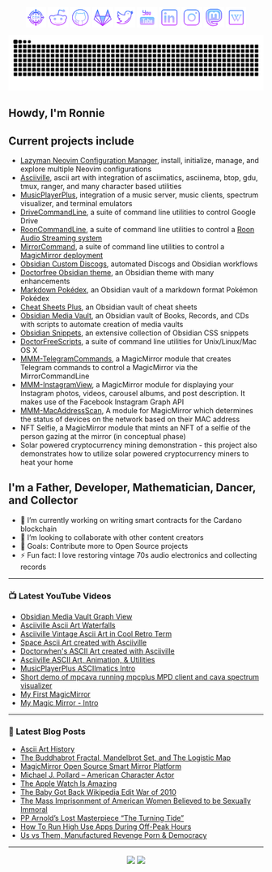 <p align="center">
  <a href="https://ronrecord.com"><img align="center" height="40" src="icons/domain.png"/></a>
  <a href="https://www.reddit.com/user/No-Blackberry-3160"><img align="center" height="40" src="icons/reddit.png"/></a>
  <a href="https://github.com/doctorfree"><img align="center" height="40" src="icons/github.png"/></a>
  <a href="https://gitlab.com/doctorfree"><img align="center" height="40" src="icons/gitlab.png"/></a>
  <a href="https://twitter.com/ronrecord"><img align="center" height="40" src="icons/twitter.png"/></a>
  <a href="https://youtube.com/c/doctorfree"><img align="center" height="40" src="icons/youtube.png"/></a>
  <a href="https://linkedin.com/in/ronrecord"><img align="center" height="40" src="icons/linkedin.png"/></a>
  <a href="https://instagram.com/doctorfree"><img align="center" height="40" src="icons/instagram.png"/></a>
  <a href="https://noc.social/@doctorwhen"><img align="center" height="40" src="icons/mastodon.png"/></a>
  <a href="https://en.wikipedia.org/wiki/User:Doctorfree"><img align="center" height="40" src="icons/wikipedia.png"/></a>
</p>
<p align="center">
  <img width="600" src="https://raw.githubusercontent.com/doctorfree/doctorfree/assets/github-snake-dark.svg" />
</p>

## Howdy, I'm Ronnie

## Current projects include

- [Lazyman Neovim Configuration Manager](https://github.com/doctorfree/nvim-lazyman#readme), install, initialize, manage, and explore multiple Neovim configurations
- [Asciiville](https://github.com/doctorfree/Asciiville#readme), ascii art with integration of asciimatics, asciinema, btop, gdu, tmux, ranger, and many character based utilities
- [MusicPlayerPlus](https://github.com/doctorfree/MusicPlayerPlus#readme), integration of a music server, music clients, spectrum visualizer, and terminal emulators
- [DriveCommandLine](https://github.com/doctorfree/DriveCommandLine#readme), a suite of command line utilities to control Google Drive
- [RoonCommandLine](https://github.com/doctorfree/RoonCommandLine#readme), a suite of command line utilities to control a [Roon Audio Streaming system](https://roonlabs.com/)
- [MirrorCommand](https://github.com/doctorfree/MirrorCommand#readme), a suite of command line utilities to control a [MagicMirror deployment](https://magicmirror.builders/)
- [Obsidian Custom Discogs](https://github.com/doctorfree/Obsidian-Custom-Discogs#readme), automated Discogs and Obsidian workflows
- [Doctorfree Obsidian theme](https://github.com/doctorfree/Obsidian-Doctorfree#readme), an Obsidian theme with many enhancements
- [Markdown Pokédex](https://github.com/doctorfree/Pokedex-Markdown#readme), an Obsidian vault of a markdown format Pokémon Pokédex
- [Cheat Sheets Plus](https://github.com/doctorfree/cheat-sheets-plus#readme), an Obsidian vault of cheat sheets
- [Obsidian Media Vault](https://github.com/doctorfree/Obsidian-Media-Vault#readme), an Obsidian vault of Books, Records, and CDs with scripts to automate creation of media vaults
- [Obsidian Snippets](https://github.com/doctorfree/Obsidian-Snippets#readme), an extensive collection of Obsidian CSS snippets
- [DoctorFreeScripts](https://github.com/doctorfree/DoctorFreeScripts#readme), a suite of command line utilities for Unix/Linux/Mac OS X
- [MMM-TelegramCommands](https://gitlab.com/doctorfree/MMM-TelegramCommands), a MagicMirror module that creates Telegram commands to control a MagicMirror via the MirrorCommandLine
- [MMM-InstagramView](https://gitlab.com/doctorfree/MMM-InstagramView), a MagicMirror module for displaying your Instagram photos, videos, carousel albums, and post description. It makes use of the Facebook Instagram Graph API
- [MMM-MacAddressScan](https://gitlab.com/doctorfree/MMM-MacAddressScan), A module for MagicMirror which determines the status of devices on the network based on their MAC address
- NFT Selfie, a MagicMirror module that mints an NFT of a selfie of the person gazing at the mirror (in conceptual phase)
- Solar powered cryptocurrency mining demonstration - this project also demonstrates how to utilize solar powered cryptocurrency miners to heat your home

## I'm a Father, Developer, Mathematician, Dancer, and Collector

- 🔭 I’m currently working on writing smart contracts for the Cardano blockchain
- 👯 I’m looking to collaborate with other content creators
- 🥅 Goals: Contribute more to Open Source projects
- ⚡ Fun fact: I love restoring vintage 70s audio electronics and collecting records

---

### 📺 Latest YouTube Videos

<!-- YOUTUBE:START -->
- [Obsidian Media Vault Graph View](https://www.youtube.com/watch?v=a3PrNh2Xntw)
- [Asciiville Ascii Art Waterfalls](https://www.youtube.com/watch?v=PdSI9YNBJ5A)
- [Asciiville Vintage Ascii Art in Cool Retro Term](https://www.youtube.com/watch?v=lDKJB8OOmaw)
- [Space Ascii Art created with Asciiville](https://www.youtube.com/watch?v=DZV69SYLvc4)
- [Doctorwhen&#39;s ASCII Art created with Asciiville](https://www.youtube.com/watch?v=HQPvfJGo4VA)
- [Asciiville ASCII Art, Animation, &amp; Utilities](https://www.youtube.com/watch?v=t5bfVqqDvI0)
- [MusicPlayerPlus ASCIImatics Intro](https://www.youtube.com/watch?v=r7XLA9tO45Q)
- [Short demo of mpcava running mpcplus MPD client and cava spectrum visualizer](https://www.youtube.com/watch?v=y2yaHm04ELM)
- [My First MagicMirror](https://www.youtube.com/watch?v=oyKl6JpFHlw)
- [My Magic Mirror - Intro](https://www.youtube.com/watch?v=c6mqFXFktRk)
<!-- YOUTUBE:END -->

---

### 📕 Latest Blog Posts

<!-- BLOG-POST-LIST:START -->
- [Ascii Art History](https://blog.ronrecord.com/index.php/2022/05/27/ascii-art-history/)
- [The Buddhabrot Fractal, Mandelbrot Set, and The Logistic Map](https://blog.ronrecord.com/index.php/2020/03/06/the-buddhabrot-fractal-mandelbrot-set-and-the-logistic-map/)
- [MagicMirror Open Source Smart Mirror Platform](https://blog.ronrecord.com/index.php/2020/02/18/magicmirror-open-source-smart-mirror-platform/)
- [Michael J. Pollard – American Character Actor](https://blog.ronrecord.com/index.php/2019/11/22/michael-j-pollard-american-character-actor/)
- [The Apple Watch Is Amazing](https://blog.ronrecord.com/index.php/2019/11/20/the-apple-watch-is-amazing/)
- [The Baby Got Back Wikipedia Edit War of 2010](https://blog.ronrecord.com/index.php/2019/04/15/the-baby-got-back-wikipedia-edit-war-of-2010/)
- [The Mass Imprisonment of American Women Believed to be Sexually Immoral](https://blog.ronrecord.com/index.php/2019/03/31/the-mass-imprisonment-of-american-women-believed-to-be-sexually-immoral/)
- [PP Arnold’s Lost Masterpiece “The Turning Tide”](https://blog.ronrecord.com/index.php/2019/03/29/pp-arnolds-lost-masterpiece-the-turning-tide/)
- [How To Run High Use Apps During Off-Peak Hours](https://blog.ronrecord.com/index.php/2019/03/29/how-to-run-high-use-apps-during-off-peak-hours/)
- [Us vs Them, Manufactured Revenge Porn &amp; Democracy](https://blog.ronrecord.com/index.php/2019/03/19/us-vs-them-manufactured-revenge-porn-democracy/)
<!-- BLOG-POST-LIST:END -->

---

<div align="center">
<img align="center" src="http://github-profile-summary-cards.vercel.app/api/cards/stats?username=doctorfree&theme=radical" height="180em" />
<img align="center" src="http://github-profile-summary-cards.vercel.app/api/cards/repos-per-language?username=doctorfree&theme=radical" height="180em" />
</div>
